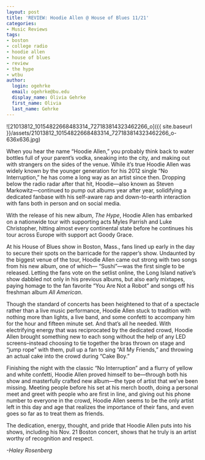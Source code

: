 ```yaml
---
layout: post
title: 'REVIEW: Hoodie Allen @ House of Blues 11/21'
categories:
- Music Reviews
tags:
- boston
- college radio
- hoodie allen
- house of blues
- review
- the hype
- wtbu
author:
  login: ogehrke
  email: ogehrke@bu.edu
  display_name: Olivia Gehrke
  first_name: Olivia
  last_name: Gehrke
---
```

![21013812_10154822668483314_727183814323462266_o]({{ site.baseurl }}/assets/21013812_10154822668483314_727183814323462266_o-636x636.jpg)

When you hear the name “Hoodie Allen,” you probably think back to water bottles full of your parent’s vodka, sneaking into the city, and making out with strangers on the sides of the venue. While it’s true Hoodie Allen was widely known by the younger generation for his 2012 single “No Interruption,” he has come a long way as an artist since then. Dropping below the radio radar after that hit, Hoodie—also known as Steven Markowitz—continued to pump out albums year after year, solidifying a dedicated fanbase with his self-aware rap and down-to-earth interaction with fans both in person and on social media.

With the release of his new album, _The Hype_, Hoodie Allen has embarked on a nationwide tour with supporting acts Myles Parrish and Luke Christopher, hitting almost every continental state before he continues his tour across Europe with support act Goody Grace.

At his House of Blues show in Boston, Mass., fans lined up early in the day to secure their spots on the barricade for the rapper’s show. Undaunted by the biggest venue of the tour, Hoodie Allen came out strong with two songs from his new album, one of which— “Sushi”—was the first single to be released. Letting the fans vote on the setlist online, the Long Island native’s show dabbled not only in his previous albums, but also early mixtapes, paying homage to the fan favorite “You Are Not a Robot” and songs off his freshman album _All American_.

Though the standard of concerts has been heightened to that of a spectacle rather than a live music performance, Hoodie Allen stuck to tradition with nothing more than lights, a live band, and some confetti to accompany him for the hour and fifteen minute set. And that’s all he needed. With electrifying energy that was reciprocated by the dedicated crowd, Hoodie Allen brought something new to each song without the help of any LED screens–instead choosing to tie together the bras thrown on stage and “jump rope” with them, pull up a fan to sing “All My Friends,” and throwing an actual cake into the crowd during “Cake Boy.”

Finishing the night with the classic “No Interruption” and a flurry of yellow and white confetti, Hoodie Allen proved himself to be—through both his show and masterfully crafted new album—the type of artist that we’ve been missing. Meeting people before his set at his merch booth, doing a personal meet and greet with people who are first in line, and giving out his phone number to everyone in the crowd, Hoodie Allen seems to be the only artist left in this day and age that realizes the importance of their fans, and even goes so far as to treat them as friends.

The dedication, energy, thought, and pride that Hoodie Allen puts into his shows, including his Nov. 21 Boston concert, shows that he truly is an artist worthy of recognition and respect.

_\-Haley Rosenberg_